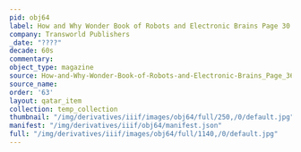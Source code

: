 ```yaml
---
pid: obj64
label: How and Why Wonder Book of Robots and Electronic Brains Page 30
company: Transworld Publishers
_date: "????"
decade: 60s
commentary: 
object_type: magazine
source: How-and-Why-Wonder-Book-of-Robots-and-Electronic-Brains_Page_36
source_name: 
order: '63'
layout: qatar_item
collection: temp_collection
thumbnail: "/img/derivatives/iiif/images/obj64/full/250,/0/default.jpg"
manifest: "/img/derivatives/iiif/obj64/manifest.json"
full: "/img/derivatives/iiif/images/obj64/full/1140,/0/default.jpg"
---
```

